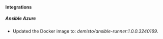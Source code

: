 
#### Integrations

##### Ansible Azure

- Updated the Docker image to: *demisto/ansible-runner:1.0.0.3240169*.

